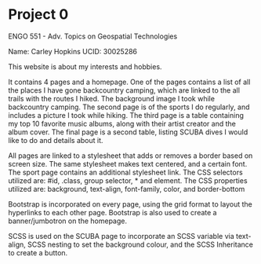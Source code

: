 # Project 0

ENGO 551 - Adv. Topics on Geospatial Technologies

Name: Carley Hopkins
UCID: 30025286

This website is about my interests and hobbies.

It contains 4 pages and a homepage.
One of the pages contains a list of all the places I have gone backcountry camping, which are linked to the all trails with the routes I hiked. The background image I took while backcountry camping.
The second page is of the sports I do regularly, and includes a picture I took while hiking.
The third page is a table containing my top 10 favorite music albums, along with their artist creator and the album cover.
The final page is a second table, listing SCUBA dives I would like to do and details about it.

All pages are linked to a stylesheet that adds or removes a border based on screen size. 
The same stylesheet makes text centered, and a certain font.
The sport page contains an additional stylesheet link.
The CSS selectors utilized are: #id, .class, group selector, * and element.
The CSS properties utilized are: background, text-align, font-family, color, and border-bottom

Bootstrap is incorporated on every page, using the grid format to layout the hyperlinks to each other page.
Bootstrap is also used to create a banner/jumbotron on the homepage.

SCSS is used on the SCUBA page to incorporate an SCSS variable via text-align, SCSS nesting to set the background colour, and the SCSS Inheritance to create a button.

